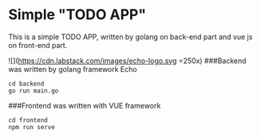 Simple "TODO APP"
==================
This is a simple TODO APP, written by golang on back-end part and vue js on front-end part.

![](https://cdn.labstack.com/images/echo-logo.svg =250x)
###Backend was written by golang framework Echo

```
cd backend
go run main.go
```

###Frontend was written with VUE framework

```
cd frontend
npm run serve
```